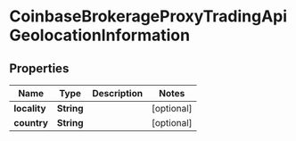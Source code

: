 
# CoinbaseBrokerageProxyTradingApiGeolocationInformation

## Properties
Name | Type | Description | Notes
------------ | ------------- | ------------- | -------------
**locality** | **String** |  |  [optional]
**country** | **String** |  |  [optional]



